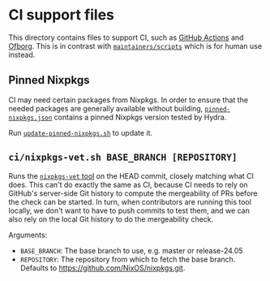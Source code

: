 # CI support files

This directory contains files to support CI, such as [GitHub Actions](https://github.com/NixOS/nixpkgs/tree/master/.github/workflows) and [Ofborg](https://github.com/nixos/ofborg).
This is in contrast with [`maintainers/scripts`](../maintainers/scripts) which is for human use instead.

## Pinned Nixpkgs

CI may need certain packages from Nixpkgs.
In order to ensure that the needed packages are generally available without building,
[`pinned-nixpkgs.json`](./pinned-nixpkgs.json) contains a pinned Nixpkgs version tested by Hydra.

Run [`update-pinned-nixpkgs.sh`](./update-pinned-nixpkgs.sh) to update it.

## `ci/nixpkgs-vet.sh BASE_BRANCH [REPOSITORY]`

Runs the [`nixpkgs-vet` tool](https://github.com/NixOS/nixpkgs-vet) on the HEAD commit, closely matching what CI does. This can't do exactly the same as CI, because CI needs to rely on GitHub's server-side Git history to compute the mergeability of PRs before the check can be started.
In turn, when contributors are running this tool locally, we don't want to have to push commits to test them, and we can also rely on the local Git history to do the mergeability check.

Arguments:

- `BASE_BRANCH`: The base branch to use, e.g. master or release-24.05
- `REPOSITORY`: The repository from which to fetch the base branch. Defaults to <https://github.com/NixOS/nixpkgs.git>.
